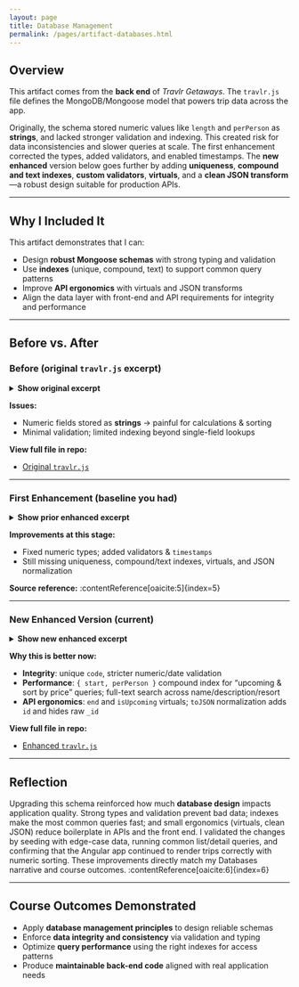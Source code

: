 ```yaml
---
layout: page
title: Database Management
permalink: /pages/artifact-databases.html
---
```


## Overview

This artifact comes from the **back end** of *Travlr Getaways*. The `travlr.js` file defines the MongoDB/Mongoose model that powers trip data across the app.

Originally, the schema stored numeric values like `length` and `perPerson` as **strings**, and lacked stronger validation and indexing. This created risk for data inconsistencies and slower queries at scale. The first enhancement corrected the types, added validators, and enabled timestamps. The **new enhanced** version below goes further by adding **uniqueness**, **compound and text indexes**, **custom validators**, **virtuals**, and a **clean JSON transform**—a robust design suitable for production APIs.  


---

## Why I Included It

This artifact demonstrates that I can:
- Design **robust Mongoose schemas** with strong typing and validation
- Use **indexes** (unique, compound, text) to support common query patterns
- Improve **API ergonomics** with virtuals and JSON transforms
- Align the data layer with front-end and API requirements for integrity and performance

---

## Before vs. After

### Before (original `travlr.js` excerpt)

<details>
  <summary><strong>Show original excerpt</strong></summary>

{% highlight javascript %}
const mongoose = require('mongoose');

// ====== Schema Definition ======
// Defines the shape of a Trip document in MongoDB
const tripSchema = new mongoose.Schema({
  code: { type: String, required: true, index: true },
  name: { type: String, required: true, index: true },
  length: { type: String, required: true },      // string (inefficient)
  start: { type: Date, required: true },
  resort: { type: String, required: true },
  perPerson: { type: String, required: true },   // string (inefficient)
  image: { type: String, required: true },
  description: { type: String, required: true }
});

const Trip = mongoose.model('trips', tripSchema);
module.exports = Trip;
{% endhighlight %}

</details>

**Issues:**  
- Numeric fields stored as **strings** → painful for calculations & sorting  
- Minimal validation; limited indexing beyond single-field lookups  

**View full file in repo:**  
- [Original `travlr.js`](https://github.com/JohnM97/CS499-ePortfolio/blob/main/artifacts/databases/original/travlr.js)

---

### First Enhancement (baseline you had)

<details>
  <summary><strong>Show prior enhanced excerpt</strong></summary>

{% highlight javascript %}
const tripSchema = new mongoose.Schema({
  code: { type: String, required: [true, 'Trip code is required'], index: true, trim: true },
  name: { type: String, required: [true, 'Trip name is required'], index: true, trim: true },
  length: { type: Number, required: [true, 'Trip length is required'], min: [1, 'Trip length must be at least 1 day'] },
  start: { type: Date, required: [true, 'Start date is required'] },
  resort: { type: String, required: [true, 'Resort name is required'], trim: true },
  perPerson: { type: Number, required: [true, 'Price per person is required'], min: [0, 'Price must be a positive number'] },
  image: { type: String, required: [true, 'Image path is required'], trim: true, default: 'default-trip.jpg' },
  description: { type: String, required: [true, 'Trip description is required'], trim: true }
}, { timestamps: true });
{% endhighlight %}

</details>

**Improvements at this stage:**  
- Fixed numeric types; added validators & `timestamps`  
- Still missing uniqueness, compound/text indexes, virtuals, and JSON normalization

**Source reference:** :contentReference[oaicite:5]{index=5}

---

### New Enhanced Version (current)

<details>
  <summary><strong>Show new enhanced excerpt</strong></summary>

{% highlight javascript %}
// Uniqueness, compound & text indexes, custom validators, virtuals & JSON transform
tripSchema.index({ start: 1, perPerson: 1 });
tripSchema.index({ name: 'text', description: 'text', resort: 'text' });

tripSchema.virtual('end').get(function () {
  if (!this.start || !this.length) return undefined;
  const end = new Date(this.start);
  end.setDate(end.getDate() + Number(this.length));
  return end;
});

tripSchema.virtual('isUpcoming').get(function () {
  return this.start && this.start.getTime() > Date.now();
});

const Trip = mongoose.model('trips', tripSchema);
module.exports = Trip;
{% endhighlight %}

</details>

**Why this is better now:**  
- **Integrity**: unique `code`, stricter numeric/date validation  
- **Performance**: `{ start, perPerson }` compound index for “upcoming & sort by price” queries; full-text search across name/description/resort  
- **API ergonomics**: `end` and `isUpcoming` virtuals; `toJSON` normalization adds `id` and hides raw `_id`

**View full file in repo:**  
- [Enhanced `travlr.js`](https://github.com/JohnM97/CS499-ePortfolio/blob/main/artifacts/databases/enhanced/travlr.js)

---

## Reflection

Upgrading this schema reinforced how much **database design** impacts application quality. Strong types and validation prevent bad data; indexes make the most common queries fast; and small ergonomics (virtuals, clean JSON) reduce boilerplate in APIs and the front end. I validated the changes by seeding with edge-case data, running common list/detail queries, and confirming that the Angular app continued to render trips correctly with numeric sorting. These improvements directly match my Databases narrative and course outcomes. :contentReference[oaicite:6]{index=6}

---

## Course Outcomes Demonstrated

- Apply **database management principles** to design reliable schemas  
- Enforce **data integrity and consistency** via validation and typing  
- Optimize **query performance** using the right indexes for access patterns  
- Produce **maintainable back-end code** aligned with real application needs
